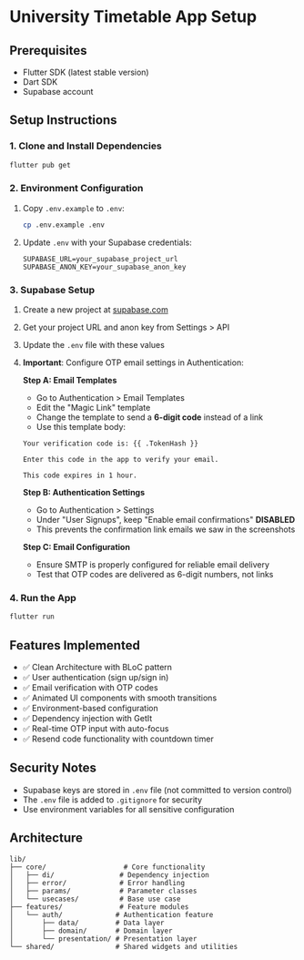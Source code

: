 # University Timetable App Setup

## Prerequisites
- Flutter SDK (latest stable version)
- Dart SDK
- Supabase account

## Setup Instructions

### 1. Clone and Install Dependencies
```bash
flutter pub get
```

### 2. Environment Configuration
1. Copy `.env.example` to `.env`:
   ```bash
   cp .env.example .env
   ```

2. Update `.env` with your Supabase credentials:
   ```
   SUPABASE_URL=your_supabase_project_url
   SUPABASE_ANON_KEY=your_supabase_anon_key
   ```

### 3. Supabase Setup
1. Create a new project at [supabase.com](https://supabase.com)
2. Get your project URL and anon key from Settings > API
3. Update the `.env` file with these values
4. **Important**: Configure OTP email settings in Authentication:
   
   **Step A: Email Templates**
   - Go to Authentication > Email Templates
   - Edit the "Magic Link" template
   - Change the template to send a **6-digit code** instead of a link
   - Use this template body:
   ```
   Your verification code is: {{ .TokenHash }}
   
   Enter this code in the app to verify your email.
   
   This code expires in 1 hour.
   ```

   **Step B: Authentication Settings**
   - Go to Authentication > Settings
   - Under "User Signups", keep "Enable email confirmations" **DISABLED**
   - This prevents the confirmation link emails we saw in the screenshots
   
   **Step C: Email Configuration** 
   - Ensure SMTP is properly configured for reliable email delivery
   - Test that OTP codes are delivered as 6-digit numbers, not links

### 4. Run the App
```bash
flutter run
```

## Features Implemented
- ✅ Clean Architecture with BLoC pattern
- ✅ User authentication (sign up/sign in)
- ✅ Email verification with OTP codes
- ✅ Animated UI components with smooth transitions
- ✅ Environment-based configuration
- ✅ Dependency injection with GetIt
- ✅ Real-time OTP input with auto-focus
- ✅ Resend code functionality with countdown timer

## Security Notes
- Supabase keys are stored in `.env` file (not committed to version control)
- The `.env` file is added to `.gitignore` for security
- Use environment variables for all sensitive configuration

## Architecture
```
lib/
├── core/                   # Core functionality
│   ├── di/                # Dependency injection
│   ├── error/             # Error handling
│   ├── params/            # Parameter classes
│   └── usecases/          # Base use case
├── features/              # Feature modules
│   └── auth/             # Authentication feature
│       ├── data/         # Data layer
│       ├── domain/       # Domain layer
│       └── presentation/ # Presentation layer
└── shared/               # Shared widgets and utilities
```